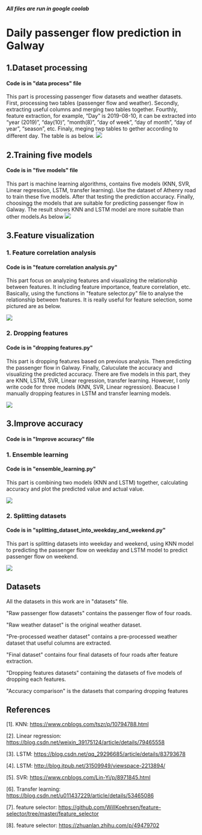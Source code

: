 #### ***All files are run in google coolab***

# Daily passenger flow prediction in Galway
## 1.Dataset processing
#### Code is in "data process" file
This part is processing passenger flow datasets and weather datasets. First, processing two tables (passenger flow and weather). Secondly, extracting useful columns and merging two tables together. Fourthly, feature extraction, for example, “Day” is 2019-08-10, it can be extracted into “year (2019)”, “day(10)”, “month(8)”, “day of week”, “day of month”, “day of year”, “season”, etc. Finaly, meging twp tables to gether according to different day. The table is as below.
![](images/1.png)
## 2.Training five models
#### Code is in "five models" file
This part is machine learning algorithms, contains five models (KNN, SVR, Linear regression, LSTM, transfer learning). Use the dataset of Athenry road to train these five models. After that testing the prediction accuracy. Finally, choosingg the models that are suitable for predicting passenger flow in Galway. The result shows KNN and LSTM model are more suitable than other models.As below
![](images/10.png)

## 3.Feature visualization
### 1. Feature correlation analysis
#### Code is in "feature correlation analysis.py"
This part focus on analyzing features and visualizing the relationship between features. It including feature importance, feature correlation, etc. Basically, using the functions in "feature selector.py" file to analyse the relationship between features. It is really useful for feature selection, some pictured are as below.

![](images/2.png)
### 2. Dropping features
#### Code is in "dropping features.py"
This part is dropping features based on previous analysis. Then predicting the passenger flow in Galway. Finally, Caluculate the accuracy and visualizing the predicted accuracy. There are five models in this part, they are KNN, LSTM, SVR, Linear regression, transfer learning. However, I only write code for three models (KNN, SVR, Linear regression). Beacuse I manually dropping features in LSTM and transfer learning models.

![](images/3.png)
## 3.Improve accuracy
#### Code is in "Improve accuracy" file
### 1. Ensemble learning
#### Code is in "ensemble_learning.py" 
This part is combining two models (KNN and LSTM) together, calculating accuracy and plot the predicted value and actual value.

![](images/5.png)

### 2. Splitting datasets
#### Code is in "splitting_dataset_into_weekday_and_weekend.py" 
This part is splitting datasets into weekday and weekend, using KNN model to predicting the passenger flow on weekday and LSTM model to predict passenger flow on weekend.

![](images/4.png)

## Datasets
All the datasets in this work are in "datasets" file. 

"Raw passenger flow datasets" contains the passenger flow of four roads. 

"Raw weather dataset" is the original weather dataset.  

"Pre-processed weather dataset" contains a pre-processed weather dataset that useful columns are extracted.

"Final dataset" contains four final datasets of four roads after feature extraction.

"Dropping features datasets" containing the datasets of five models of dropping each features.

"Accuracy comparison" is the datasets that comparing dropping features

## References
[1]. KNN: https://www.cnblogs.com/tszr/p/10794788.html

[2]. Linear regression: https://blog.csdn.net/weixin_39175124/article/details/79465558

[3]. LSTM: https://blog.csdn.net/qq_29296685/article/details/83793678

[4]. LSTM: http://blog.itpub.net/31509949/viewspace-2213894/

[5]. SVR: https://www.cnblogs.com/Lin-Yi/p/8971845.html

[6]. Transfer learning: https://blog.csdn.net/u011437229/article/details/53465086

[7]. feature selector: https://github.com/WillKoehrsen/feature-selector/tree/master/feature_selector

[8]. feature selector: https://zhuanlan.zhihu.com/p/49479702

